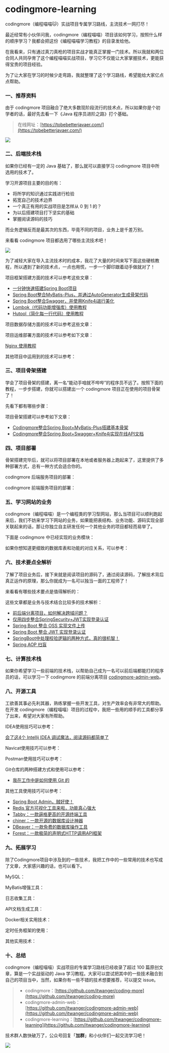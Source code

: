 # codingmore-learning

codingmore（编程喵喵🐱）实战项目专属学习路线，主流技术一网打尽！

最近经常有小伙伴问我，codingmore（编程喵喵）项目该如何学习，按照什么样的顺序学习？我都会把这份《编程喵喵学习教程》的目录发给他。

在我看来，只有通过真刀真枪的项目实战才能真正掌握一门技术。所以我就和两位合同人共同孕育了这个编程喵喵实战项目，学习它不仅能让大家掌握技术，更能获得宝贵的项目经验。

为了让大家在学习的时候少走弯路，我就整理了这个学习路线，希望能给大家亿点点帮助。

### 一、推荐资料

由于 codingmore 项目融合了绝大多数现阶段流行的技术点，所以如果你是个初学者的话，最好先去看一下《Java 程序员进阶之路》打个基础。

>在线网址：[https://tobebetterjavaer.com/](https://tobebetterjavaer.com/)

![](https://pic2.zhimg.com/80/v2-6806702a6bade3b66b37a9144871e5f5_1440w.jpg?source=1940ef5c)

### 二、后端技术栈

如果你已经有一定的 Java 基础了，那么就可以直接学习 codingmore 项目中所选用的技术了。

学习开源项目主要的目的有：

- 将所学的知识通过实践进行检验
- 拓宽自己的技术边界
- 一个真正有用的实战项目是怎样从 0 到 1 的？
- 为以后搭建项目打下坚实的基础
- 掌握阅读源码的技巧

而业务逻辑反而是最其次的东西，毕竟不同的项目，业务上是千差万别。

来看看 codingmore 项目都选用了哪些主流技术吧！

![](https://cdn.jsdelivr.net/gh/itwanger/toBeBetterJavaer/images/zhishixingqiu/readme-8.png)

为了减轻大家在导入主流技术时的成本，我花了大量的时间来写下面这些硬核教程，所以遇到了新的技术点，一点也用慌，一步一个脚印跟着动手做就对了！

项目框架搭建方面的技术可以参考这些文章：

- [一分钟快速搭建Spring Boot项目](https://mp.weixin.qq.com/s/13La2GC5q4ZclEVqf6Mr9w)
- [Spring Boot整合MyBatis-Plus，并通过AutoGenerator生成骨架代码](https://mp.weixin.qq.com/s/9Ls12B9qT1Gx_yBQBPZfiw)
- [Spring Boot整合Swagger，并使用Knife4j进行美化](https://mp.weixin.qq.com/s/gWPCg6TP3G_-I-eqA6EJmA)
- [Lombok（代码功能增强库）使用教程](https://mp.weixin.qq.com/s/gGLNKzowq2LWNsMGsIyTkg)
- [Hutool（简化每一行代码）使用教程](https://mp.weixin.qq.com/s/8VcaWhtiaiO6CWOAZJEGvg)


项目数据存储方面的技术可以参考这些文章：

项目运维部署方面的技术可以参考如下文章：

[Nginx 使用教程](https://mp.weixin.qq.com/s/OYOcjUwPZyPo8K4KAgJ4kw)

其他项目中运用到的技术可以参考：

### 三、项目骨架搭建

学会了项目骨架的搭建，离一名“能动手咱就不哔哔”的程序员不远了。按照下面的教程，一步步搭建，你就可以搭建出一个 codingmore 项目正在使用的项目骨架了！

先看下都有哪些步骤：



项目骨架搭建可以参考如下文章：

- [Codingmore整合Spring Boot+MyBatis-Plus搭建基本骨架](https://mp.weixin.qq.com/s/9Ls12B9qT1Gx_yBQBPZfiw)
- [Codingmore整合Spring Boot+Swagger+Knife4j实现在线API文档](https://mp.weixin.qq.com/s/gWPCg6TP3G_-I-eqA6EJmA)

### 四、项目部署

骨架搭建完毕后，就可以将项目部署在本地或者服务器上跑起来了，这里提供了多种部署方式，总有一种方式会适合你的。

codingmore 后端服务项目的部署：


codingmore 前端服务项目的部署：

### 五、学习网站的业务


codingmore（编程喵喵）是一个编程类的学习型网站，那么当项目可以顺利跑起来后，我们不妨来学习下网站的业务，如果能把表结构、业务功能、源码实现全部关联起来的话，那让你独立自主研发任何一个其他业务的项目都轻而易举了。

下面是 codingmore 中已经实现的业务模块：

如果你想知道更细致的数据库表和功能的对应关系，可以参考：

### 六、技术要点全解析

了解了项目业务后，接下来就是阅读项目的源码了，通过阅读源码，了解技术背后真正运作的原理，那么你就成为一名可以独当一面的工程师了！

来看看有哪些技术要点是值得解析的：

这些文章都是业务与技术结合比较多的技术解析：

- [前后端分离项目，如何解决跨域问题？](https://mp.weixin.qq.com/s/HTMDZaukCb7pyfHefVcfyg)
- [仅用四步整合SpringSecurity+JWT实现登录认证](https://mp.weixin.qq.com/s/mb69xPhzrFeuD2S1VxHYjg)
- [Spring Boot 整合 OSS 实现文件上传](https://mp.weixin.qq.com/s/4qz44y2mpRwCrPgkNJ9vaQ)
- [Spring Boot 整合 JWT 实现登录认证](https://mp.weixin.qq.com/s/Nsk43BHIqVxEHUVIfHJTTQ)
- [SpringBoot中处理校验逻辑的两种方式，真的很机智！](https://mp.weixin.qq.com/s/m5cWcIl3xX6h9zUG1OV5qQ)
- [Spring AOP 扫盲](https://mp.weixin.qq.com/s/wfT6eVWJqL3p_rckkUCgew)


### 七、计算技术栈

如果你希望学习一些前端的技术栈，以帮助自己成为一名可以前后端都能打的程序员的话，可以学习一下 codingmore 的前端分离项目 [codingmore-admin-web](https://github.com/itwanger/codingmore-admin-web)。

### 八、开源工具

工欲善其事必先利其器，熟练掌握一些开发工具，对生产效率会有非常大的帮助。在开发 codingmore（编程喵喵）项目的过程中，我把一些用的顺手的工具都分享了出来，希望对大家有所帮助。

IDEA使用技巧可以参考：

[会了这4个 Intellij IDEA 调试魔法，阅读源码都简单了](https://mp.weixin.qq.com/s/KG0yzb_9XhhTSzjHr4DkIQ)

Navicat使用技巧可以参考：

Postman使用技巧可以参考：



Git仓库的两种搭建方式和使用可以参考：

- [我在工作中是如何使用 Git 的](https://tobebetterjavaer.com/git/git-qiyuan.html)


其他工具使用技巧可以参考：

- [Spring Boot Admin，贼好使！](https://mp.weixin.qq.com/s/IbeT4sWjrQvddAnh6_Uaww)
- [Redis 官方可视化工具来啦，功能真心强大](https://mp.weixin.qq.com/s/xO6koJotr99KsRFhWoTZtQ)
- [Tabby：一款逼格更高的开源终端工具](https://tobebetterjavaer.com/gongju/tabby.html)
- [chiner：一款开源的数据库设计神器](https://tobebetterjavaer.com/gongju/chiner.html)
- [DBeaver：一款免费的数据库操作工具](https://tobebetterjavaer.com/gongju/DBeaver.html)
- [Forest：一款极简的声明式HTTP调用API框架](https://tobebetterjavaer.com/gongju/forest.html)

### 九、拓展学习

除了Codingmore项目中涉及到的一些技术，我把工作中的一些常用的技术也写成了文章，大家感兴趣的话，也可以看下。

MySQL：

MyBatis增强工具：

日志收集工具：

API文档生成工具：

Docker相关实用技术：

定时任务框架的使用：

其他实用技术：

### 十、总结


codingmore（编程喵喵）实战项目的专属学习路线已经收录了超过 100 篇原创文章，算是一个实战驱动的 Java 学习教程。大家可以尝试把其中的一些技术融合到自己的项目当中，当然，如果你有一些不错的技术想要推荐，可以提交 issue。

>- codingmore：[https://github.com/itwanger/coding-more](https://github.com/itwanger/coding-more)
>- codingmore-admin-web：[https://github.com/itwanger/codingmore-admin-web](https://github.com/itwanger/codingmore-admin-web)
>- codingmore-learning：[https://github.com/itwanger/codingmore-learning](https://github.com/itwanger/codingmore-learning)

技术群人数快破万了，公众号回复「**加群**」和小伙伴们一起交流学习吧！

![](http://cdn.tobebetterjavaer.com/tobebetterjavaer/images/xingbiaogongzhonghao.png)








